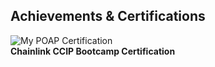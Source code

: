 ## Achievements & Certifications

![My POAP Certification](https://assets.poap.xyz/7f8e4878-9ef9-4cd5-abdc-4147ba6e2094.gif)  
**Chainlink CCIP Bootcamp Certification**

